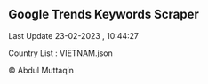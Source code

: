 

## Google Trends Keywords Scraper 
 
Last Update 23-02-2023 , 10:44:27

Country List :
VIETNAM.json



© Abdul Muttaqin 
